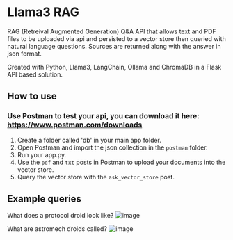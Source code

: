 # Llama3 RAG
RAG (Retreival Augmented Generation) Q&A API that allows text and PDF files to be uploaded via api and persisted to a vector store then queried with natural language questions.  Sources are returned along with the answer in json format.

Created with Python, Llama3, LangChain, Ollama and ChromaDB in a Flask API based solution.

## How to use
### Use Postman to test your api, you can download it here:  https://www.postman.com/downloads
1. Create a folder called 'db' in your main app folder.  
2. Open Postman and import the json collection in the `postman` folder.
3. Run your app.py.   
4. Use the `pdf` and `txt` posts in Postman to upload your documents into the vector store.  
5. Query the vector store with the `ask_vector_store` post.

## Example queries
   What does a protocol droid look like?
   ![image](https://github.com/rcorvus/LlamaRAG/assets/5025458/80526c04-c370-44a4-8b2f-ed1830d23fe7)  

   What are astromech droids called?
   ![image](https://github.com/rcorvus/LlamaRAG/assets/5025458/0de91f6a-40d3-4127-b445-7acf03d98470)
